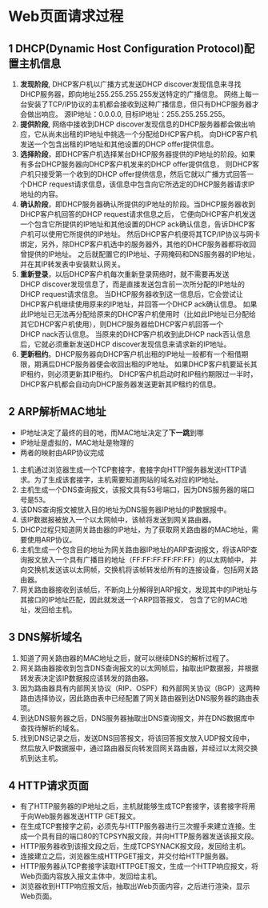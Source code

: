 # Web页面请求过程

## 1 DHCP(Dynamic Host Configuration Protocol)配置主机信息
1. **发现阶段**, DHCP客户机以广播方式发送DHCP discover发现信息来寻找DHCP服务器，即向地址255.255.255.255发送特定的广播信息。
网络上每一台安装了TCP/IP协议的主机都会接收到这种广播信息，但只有DHCP服务器才会做出响应。
源IP地址：0.0.0.0, 目标IP地址：255.255.255.255。
1. **提供阶段**, 网络中接收到DHCP discover发现信息的DHCP服务器都会做出响应，它从尚未出租的IP地址中挑选一个分配给DHCP客户机，
向DHCP客户机发送一个包含出租的IP地址和其他设置的DHCP offer提供信息。
1. **选择阶段**，即DHCP客户机选择某台DHCP服务器提供的IP地址的阶段。如果有多台DHCP服务器向DHCP客户机发来的DHCP offer提供信息，
则DHCP客户机只接受第一个收到的DHCP offer提供信息，然后它就以广播方式回答一个DHCP request请求信息，该信息中包含向它所选定的DHCP服务器请求IP地址的内容。
1. **确认阶段**，即DHCP服务器确认所提供的IP地址的阶段。当DHCP服务器收到DHCP客户机回答的DHCP request请求信息之后，
它便向DHCP客户机发送一个包含它所提供的IP地址和其他设置的DHCP ack确认信息，告诉DHCP客户机可以使用它所提供的IP地址。
然后DHCP客户机便将其TCP/IP协议与网卡绑定，另外，除DHCP客户机选中的服务器外，其他的DHCP服务器都将收回曾提供的IP地址。
之后就配置它的IP地址、子网掩码和DNS服务器的IP地址，并在其IP转发表中安装默认网关。
1. **重新登录**，以后DHCP客户机每次重新登录网络时，就不需要再发送DHCP discover发现信息了，而是直接发送包含前一次所分配的IP地址的DHCP request请求信息。
当DHCP服务器收到这一信息后，它会尝试让DHCP客户机继续使用原来的IP地址，并回答一个DHCP ack确认信息。
如果此IP地址已无法再分配给原来的DHCP客户机使用时（比如此IP地址已分配给其它DHCP客户机使用），则DHCP服务器给DHCP客户机回答一个DHCP nack否认信息。
当原来的DHCP客户机收到此DHCP nack否认信息后，它就必须重新发送DHCP discover发现信息来请求新的IP地址。
1. **更新租约**。DHCP服务器向DHCP客户机出租的IP地址一般都有一个租借期限，期满后DHCP服务器便会收回出租的IP地址。
如果DHCP客户机要延长其IP租约，则必须更新其IP租约。
DHCP客户机启动时和IP租约期限过一半时，DHCP客户机都会自动向DHCP服务器发送更新其IP租约的信息。
## 2 ARP解析MAC地址
- IP地址决定了最终的目的地，而MAC地址决定了**下一跳**到哪
- IP地址是虚拟的，MAC地址是物理的
- 两者的映射由ARP协议完成
1. 主机通过浏览器生成一个TCP套接字，套接字向HTTP服务器发送HTTP请求。为了生成该套接字，主机需要知道网站的域名对应的IP地址。
1. 主机生成一个DNS查询报文，该报文具有53号端口，因为DNS服务器的端口号是53。
1. 该DNS查询报文被放入目的地址为DNS服务器IP地址的IP数据报中。
1. 该IP数据报被放入一个以太网帧中，该帧将发送到网关路由器。
1. DHCP过程只知道网关路由器的IP地址，为了获取网关路由器的MAC地址，需要使用ARP协议。
1. 主机生成一个包含目的地址为网关路由器IP地址的ARP查询报文，将该ARP查询报文放入一个具有广播目的地址（FF:FF:FF:FF:FF:FF）的以太网帧中，
并向交换机发送该以太网帧，交换机将该帧转发给所有的连接设备，包括网关路由器。
1. 网关路由器接收到该帧后，不断向上分解得到ARP报文，发现其中的IP地址与其接口的IP地址匹配，因此就发送一个ARP回答报文，
包含了它的MAC地址，发回给主机。
## 3 DNS解析域名
1. 知道了网关路由器的MAC地址之后，就可以继续DNS的解析过程了。
1. 网关路由器接收到包含DNS查询报文的以太网帧后，抽取出IP数据报，并根据转发表决定该IP数据报应该转发的路由器。
1. 因为路由器具有内部网关协议（RIP、OSPF）和外部网关协议（BGP）这两种路由选择协议，因此路由表中已经配置了网关路由器到达DNS服务器的路由表项。
1. 到达DNS服务器之后，DNS服务器抽取出DNS查询报文，并在DNS数据库中查找待解析的域名。
1. 找到DNS记录之后，发送DNS回答报文，将该回答报文放入UDP报文段中，然后放入IP数据报中，通过路由器反向转发回网关路由器，并经过以太网交换机到达主机。
## 4 HTTP请求页面
- 有了HTTP服务器的IP地址之后，主机就能够生成TCP套接字，该套接字将用于向Web服务器发送HTTP GET报文。
- 在生成TCP套接字之前，必须先与HTTP服务器进行三次握手来建立连接。生成一个具有目的端口80的TCPSYN报文段，并向HTTP服务器发送该报文段。
- HTTP服务器收到该报文段之后，生成TCPSYNACK报文段，发回给主机。
- 连接建立之后，浏览器生成HTTPGET报文，并交付给HTTP服务器。
- HTTP服务器从TCP套接字读取HTTPGET报文，生成一个HTTP响应报文，将Web页面内容放入报文主体中，发回给主机。
- 浏览器收到HTTP响应报文后，抽取出Web页面内容，之后进行渲染，显示Web页面。